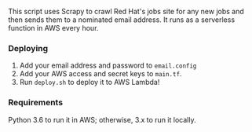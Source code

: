 This script uses Scrapy to crawl Red Hat's jobs site for any new jobs and then sends them to a nominated email address. It runs as a serverless function in AWS every hour.

### Deploying
1. Add your email address and password to `email.config`
2. Add your AWS access and secret keys to `main.tf`.
3. Run `deploy.sh` to deploy it to AWS Lambda!

### Requirements
Python 3.6 to run it in AWS; otherwise, 3.x to run it locally.
